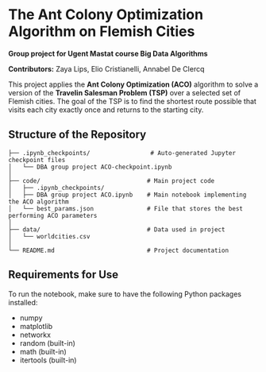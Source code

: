 # The Ant Colony Optimization Algorithm on Flemish Cities
**Group project for Ugent Mastat course Big Data Algorithms**

**Contributors:** Zaya Lips, Elio Cristianelli, Annabel De Clercq

This project applies the **Ant Colony Optimization (ACO)** algorithm to solve a version of the **Travelin Salesman Problem (TSP)** over a selected set of Flemish cities. The goal of the TSP is to find the shortest route possible that visits each city exactly once and returns to the starting city.

## Structure of the Repository
```
├── .ipynb_checkpoints/                 # Auto-generated Jupyter checkpoint files
│   └── DBA group project ACO-checkpoint.ipynb
│
├── code/                              # Main project code
│   ├── .ipynb_checkpoints/            
│   ├── DBA group project ACO.ipynb    # Main notebook implementing the ACO algorithm
│   └── best_params.json               # File that stores the best performing ACO parameters
│
├── data/                              # Data used in project
│   └── worldcities.csv                
│
└── README.md                          # Project documentation
```

## Requirements for Use
To run the notebook, make sure to have the following Python packages installed:
- numpy
- matplotlib
- networkx
- random (built-in)
- math (built-in)
- itertools (built-in)

